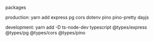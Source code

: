 packages

production:
yarn add express pg cors dotenv pino pino-pretty dayjs

development:
yarn add -D ts-node-dev typescript @types/express @types/pg @types/cors @types/pino